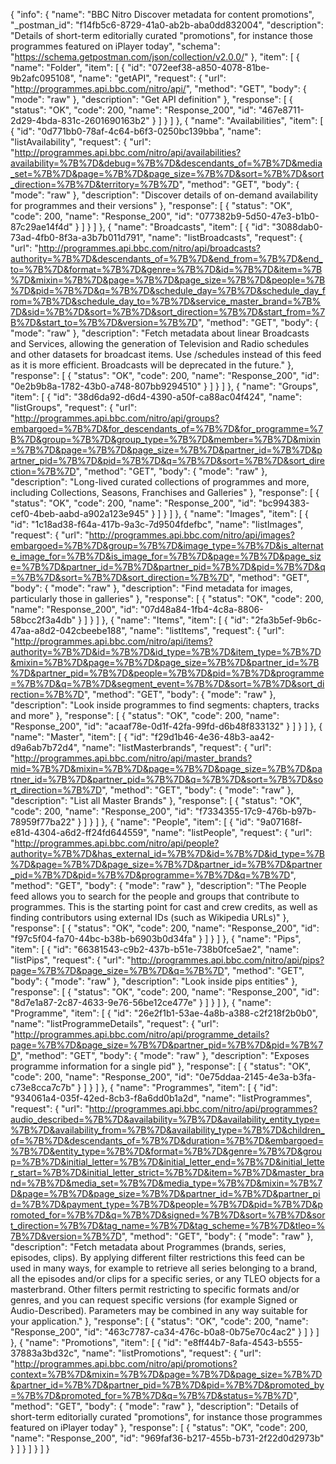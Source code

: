 {
  "info": {
    "name": "BBC Nitro Discover metadata for content promotions",
    "_postman_id": "f14fb5c6-8729-41a0-ab2b-aba0dd832004",
    "description": "Details of short-term editorially curated \"promotions\", for instance those programmes featured on iPlayer today",
    "schema": "https://schema.getpostman.com/json/collection/v2.0.0/"
  },
  "item": [
    {
      "name": "Folder",
      "item": [
        {
          "id": "072eef38-a850-4078-81be-9b2afc095108",
          "name": "getAPI",
          "request": {
            "url": "http://programmes.api.bbc.com/nitro/api/",
            "method": "GET",
            "body": {
              "mode": "raw"
            },
            "description": "Get API definition"
          },
          "response": [
            {
              "status": "OK",
              "code": 200,
              "name": "Response_200",
              "id": "467e8711-2d29-4bda-831c-2601690163b2"
            }
          ]
        }
      ]
    },
    {
      "name": "Availabilities",
      "item": [
        {
          "id": "0d771bb0-78af-4c64-b6f3-0250bc139bba",
          "name": "listAvailability",
          "request": {
            "url": "http://programmes.api.bbc.com/nitro/api/availabilities?availability=%7B%7D&debug=%7B%7D&descendants_of=%7B%7D&media_set=%7B%7D&page=%7B%7D&page_size=%7B%7D&sort=%7B%7D&sort_direction=%7B%7D&territory=%7B%7D",
            "method": "GET",
            "body": {
              "mode": "raw"
            },
            "description": "Discover details of on-demand availability for programmes and their versions"
          },
          "response": [
            {
              "status": "OK",
              "code": 200,
              "name": "Response_200",
              "id": "077382b9-5d50-47e3-b1b0-87c29ae14f4d"
            }
          ]
        }
      ]
    },
    {
      "name": "Broadcasts",
      "item": [
        {
          "id": "3088dab0-73ad-4fb0-8f3a-a3b7b011d791",
          "name": "listBroadcasts",
          "request": {
            "url": "http://programmes.api.bbc.com/nitro/api/broadcasts?authority=%7B%7D&descendants_of=%7B%7D&end_from=%7B%7D&end_to=%7B%7D&format=%7B%7D&genre=%7B%7D&id=%7B%7D&item=%7B%7D&mixin=%7B%7D&page=%7B%7D&page_size=%7B%7D&people=%7B%7D&pid=%7B%7D&q=%7B%7D&schedule_day=%7B%7D&schedule_day_from=%7B%7D&schedule_day_to=%7B%7D&service_master_brand=%7B%7D&sid=%7B%7D&sort=%7B%7D&sort_direction=%7B%7D&start_from=%7B%7D&start_to=%7B%7D&version=%7B%7D",
            "method": "GET",
            "body": {
              "mode": "raw"
            },
            "description": "Fetch metadata about linear Broadcasts and Services, allowing the generation of Television and Radio schedules and other datasets for broadcast items. Use /schedules instead of this feed as it is more efficient. Broadcasts will be deprecated in the future."
          },
          "response": [
            {
              "status": "OK",
              "code": 200,
              "name": "Response_200",
              "id": "0e2b9b8a-1782-43b0-a748-807bb9294510"
            }
          ]
        }
      ]
    },
    {
      "name": "Groups",
      "item": [
        {
          "id": "38d6da92-d6d4-4390-a50f-ca88ac04f424",
          "name": "listGroups",
          "request": {
            "url": "http://programmes.api.bbc.com/nitro/api/groups?embargoed=%7B%7D&for_descendants_of=%7B%7D&for_programme=%7B%7D&group=%7B%7D&group_type=%7B%7D&member=%7B%7D&mixin=%7B%7D&page=%7B%7D&page_size=%7B%7D&partner_id=%7B%7D&partner_pid=%7B%7D&pid=%7B%7D&q=%7B%7D&sort=%7B%7D&sort_direction=%7B%7D",
            "method": "GET",
            "body": {
              "mode": "raw"
            },
            "description": "Long-lived curated collections of programmes and more, including Collections, Seasons, Franchises and Galleries"
          },
          "response": [
            {
              "status": "OK",
              "code": 200,
              "name": "Response_200",
              "id": "bc994383-cef0-4beb-aabd-a902a123e945"
            }
          ]
        }
      ]
    },
    {
      "name": "Images",
      "item": [
        {
          "id": "1c18ad38-f64a-417b-9a3c-7d9504fdefbc",
          "name": "listImages",
          "request": {
            "url": "http://programmes.api.bbc.com/nitro/api/images?embargoed=%7B%7D&group=%7B%7D&image_type=%7B%7D&is_alternate_image_for=%7B%7D&is_image_for=%7B%7D&page=%7B%7D&page_size=%7B%7D&partner_id=%7B%7D&partner_pid=%7B%7D&pid=%7B%7D&q=%7B%7D&sort=%7B%7D&sort_direction=%7B%7D",
            "method": "GET",
            "body": {
              "mode": "raw"
            },
            "description": "Find metadata for images, particularly those in galleries"
          },
          "response": [
            {
              "status": "OK",
              "code": 200,
              "name": "Response_200",
              "id": "07d48a84-1fb4-4c8a-8806-58bcc2f3a4db"
            }
          ]
        }
      ]
    },
    {
      "name": "Items",
      "item": [
        {
          "id": "2fa3b5ef-9b6c-47aa-a8d2-042cbeebe188",
          "name": "listItems",
          "request": {
            "url": "http://programmes.api.bbc.com/nitro/api/items?authority=%7B%7D&id=%7B%7D&id_type=%7B%7D&item_type=%7B%7D&mixin=%7B%7D&page=%7B%7D&page_size=%7B%7D&partner_id=%7B%7D&partner_pid=%7B%7D&people=%7B%7D&pid=%7B%7D&programme=%7B%7D&q=%7B%7D&segment_event=%7B%7D&sort=%7B%7D&sort_direction=%7B%7D",
            "method": "GET",
            "body": {
              "mode": "raw"
            },
            "description": "Look inside programmes to find segments: chapters, tracks and more"
          },
          "response": [
            {
              "status": "OK",
              "code": 200,
              "name": "Response_200",
              "id": "acaaf78e-0d1f-42fa-99fd-d6b48f833132"
            }
          ]
        }
      ]
    },
    {
      "name": "Master",
      "item": [
        {
          "id": "f29d1b46-4e36-48b3-aa42-d9a6ab7b72d4",
          "name": "listMasterbrands",
          "request": {
            "url": "http://programmes.api.bbc.com/nitro/api/master_brands?mid=%7B%7D&mixin=%7B%7D&page=%7B%7D&page_size=%7B%7D&partner_id=%7B%7D&partner_pid=%7B%7D&q=%7B%7D&sort=%7B%7D&sort_direction=%7B%7D",
            "method": "GET",
            "body": {
              "mode": "raw"
            },
            "description": "List all Master Brands"
          },
          "response": [
            {
              "status": "OK",
              "code": 200,
              "name": "Response_200",
              "id": "f7334355-17c9-476b-b97b-78959f77ba22"
            }
          ]
        }
      ]
    },
    {
      "name": "People",
      "item": [
        {
          "id": "9a07168f-e81d-4304-a6d2-ff24fd644559",
          "name": "listPeople",
          "request": {
            "url": "http://programmes.api.bbc.com/nitro/api/people?authority=%7B%7D&has_external_id=%7B%7D&id=%7B%7D&id_type=%7B%7D&page=%7B%7D&page_size=%7B%7D&partner_id=%7B%7D&partner_pid=%7B%7D&pid=%7B%7D&programme=%7B%7D&q=%7B%7D",
            "method": "GET",
            "body": {
              "mode": "raw"
            },
            "description": "The People feed allows you to search for the people and groups that contribute to programmes. This is the starting point for cast and crew credits, as well as finding contributors using external IDs (such as Wikipedia URLs)"
          },
          "response": [
            {
              "status": "OK",
              "code": 200,
              "name": "Response_200",
              "id": "f97c5f04-fa70-44bc-b38b-b6903b0d34fa"
            }
          ]
        }
      ]
    },
    {
      "name": "Pips",
      "item": [
        {
          "id": "66381543-c9b2-437b-b51e-738b0fce5ae2",
          "name": "listPips",
          "request": {
            "url": "http://programmes.api.bbc.com/nitro/api/pips?page=%7B%7D&page_size=%7B%7D&q=%7B%7D",
            "method": "GET",
            "body": {
              "mode": "raw"
            },
            "description": "Look inside pips entities"
          },
          "response": [
            {
              "status": "OK",
              "code": 200,
              "name": "Response_200",
              "id": "8d7e1a87-2c87-4633-9e76-56be12ce477e"
            }
          ]
        }
      ]
    },
    {
      "name": "Programme",
      "item": [
        {
          "id": "26e2f1b1-53ae-4a8b-a388-c2f218f2b0b0",
          "name": "listProgrammeDetails",
          "request": {
            "url": "http://programmes.api.bbc.com/nitro/api/programme_details?page=%7B%7D&page_size=%7B%7D&partner_pid=%7B%7D&pid=%7B%7D",
            "method": "GET",
            "body": {
              "mode": "raw"
            },
            "description": "Exposes programme information for a single pid"
          },
          "response": [
            {
              "status": "OK",
              "code": 200,
              "name": "Response_200",
              "id": "0e75ddaa-2145-4e3a-b3fa-c73e8cca7c7b"
            }
          ]
        }
      ]
    },
    {
      "name": "Programmes",
      "item": [
        {
          "id": "934061a4-035f-42ed-8cb3-f8a6dd0b1a2d",
          "name": "listProgrammes",
          "request": {
            "url": "http://programmes.api.bbc.com/nitro/api/programmes?audio_described=%7B%7D&availability=%7B%7D&availability_entity_type=%7B%7D&availability_from=%7B%7D&availability_type=%7B%7D&children_of=%7B%7D&descendants_of=%7B%7D&duration=%7B%7D&embargoed=%7B%7D&entity_type=%7B%7D&format=%7B%7D&genre=%7B%7D&group=%7B%7D&initial_letter=%7B%7D&initial_letter_end=%7B%7D&initial_letter_start=%7B%7D&initial_letter_strict=%7B%7D&item=%7B%7D&master_brand=%7B%7D&media_set=%7B%7D&media_type=%7B%7D&mixin=%7B%7D&page=%7B%7D&page_size=%7B%7D&partner_id=%7B%7D&partner_pid=%7B%7D&payment_type=%7B%7D&people=%7B%7D&pid=%7B%7D&promoted_for=%7B%7D&q=%7B%7D&signed=%7B%7D&sort=%7B%7D&sort_direction=%7B%7D&tag_name=%7B%7D&tag_scheme=%7B%7D&tleo=%7B%7D&version=%7B%7D",
            "method": "GET",
            "body": {
              "mode": "raw"
            },
            "description": "Fetch metadata about Programmes (brands, series, episodes, clips). By applying different filter restrictions this feed can be used in many ways, for example to retrieve all series belonging to a brand, all the episodes and/or clips for a specific series, or any TLEO objects for a masterbrand. Other filters permit restricting to specific formats and/or genres, and you can request specific versions (for example Signed or Audio-Described). Parameters may be combined in any way suitable for your application."
          },
          "response": [
            {
              "status": "OK",
              "code": 200,
              "name": "Response_200",
              "id": "463c7787-ca34-476c-b0a8-0b75e70c4ac2"
            }
          ]
        }
      ]
    },
    {
      "name": "Promotions",
      "item": [
        {
          "id": "e8ff44b7-8afa-4543-b555-37883a3bd32c",
          "name": "listPromotions",
          "request": {
            "url": "http://programmes.api.bbc.com/nitro/api/promotions?context=%7B%7D&mixin=%7B%7D&page=%7B%7D&page_size=%7B%7D&partner_id=%7B%7D&partner_pid=%7B%7D&pid=%7B%7D&promoted_by=%7B%7D&promoted_for=%7B%7D&q=%7B%7D&status=%7B%7D",
            "method": "GET",
            "body": {
              "mode": "raw"
            },
            "description": "Details of short-term editorially curated \"promotions\", for instance those programmes featured on iPlayer today"
          },
          "response": [
            {
              "status": "OK",
              "code": 200,
              "name": "Response_200",
              "id": "969faf36-b217-455b-b731-2f22d0d2973b"
            }
          ]
        }
      ]
    }
  ]
}